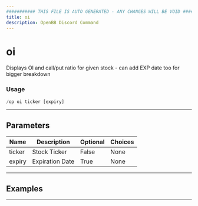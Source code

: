```yaml
---
########### THIS FILE IS AUTO GENERATED - ANY CHANGES WILL BE VOID ###########
title: oi
description: OpenBB Discord Command
---
```


# oi

Displays OI and call/put ratio for given stock - can add EXP date too for bigger breakdown

### Usage

```python wordwrap
/op oi ticker [expiry]
```

---

## Parameters

| Name | Description | Optional | Choices |
| ---- | ----------- | -------- | ------- |
| ticker | Stock Ticker | False | None |
| expiry | Expiration Date | True | None |


---

## Examples


---
